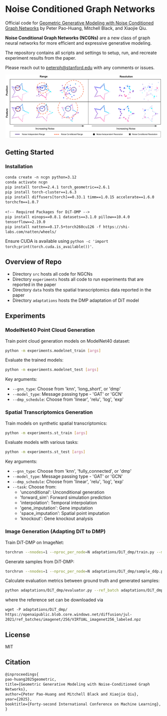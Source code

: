 # Noise Conditioned Graph Networks
Official code for [Geometric Generative Modeling with Noise Conditioned Graph Networks](http://arxiv.org/abs/2507.09391) by Peter Pao-Huang, Mitchell Black, and Xiaojie Qiu. 

**Noise Conditional Graph Networks (NCGNs)** are a new class of graph neural networks for more efficient and expressive generative modeling.

The repository contains all scripts and settings to setup, run, and recreate experiment results from the paper.

Please reach out to peterph@stanford.edu with any comments or issues. 

![Noise Conditional Graph Networks Overview](visualizations/method.png)

## Getting Started
### Installation
```
conda create -n ncgn python=3.12
conda activate ncgn
pip install torch==2.4.1 torch_geometric==2.6.1
pip install torch-cluster==1.6.3
pip install diffusers[torch]==0.33.1 timm==1.0.15 accelerate==1.6.0 torchcfm==1.0.7 

<!-- Required Packages for DiT-DMP -->
pip install einops==0.8.1 datasets==3.1.0 pillow==10.4.0 tensorflow==2.19.0
pip install natten==0.17.5+torch260cu126 -f https://shi-labs.com/natten/wheels/
```
Ensure CUDA is available using `python -c 'import torch;print(torch.cuda.is_available())'`.

## Overview of Repo
* Directory `src` hosts all code for NGCNs
* Directory `experiments` hosts all code to run experiments that are reported in the paper
* Directory `data` hosts the spatial transcriptomics data reported in the paper
* Directory `adaptations` hosts the DMP adaptation of DiT model

## Experiments

### ModelNet40 Point Cloud Generation

Train point cloud generation models on ModelNet40 dataset:

```bash
python -m experiments.modelnet_train [args]
```

Evaluate the trained models:

```bash
python -m experiments.modelnet_test [args]
```

Key arguments:
- `--gnn_type`: Choose from 'knn', 'long_short', or 'dmp'
- `--model_type`: Message passing type - 'GAT' or 'GCN'
- `--dmp_schedule`: Choose from 'linear', 'relu', 'log', 'exp'

### Spatial Transcriptomics Generation

Train models on synthetic spatial transcriptomics:

```bash
python -m experiments.st_train [args]
```

Evaluate models with various tasks:

```bash
python -m experiments.st_test [args]
```

Key arguments:
- `--gnn_type`: Choose from 'knn', 'fully_connected', or 'dmp'
- `--model_type`: Message passing type - 'GAT' or 'GCN'
- `--dmp_schedule`: Choose from 'linear', 'relu', 'log', 'exp'
- `--task`: Choose from:
  - 'unconditional': Unconditional generation
  - 'forward_sim': Forward simulation prediction
  - 'interpolation': Temporal interpolation
  - 'gene_imputation': Gene imputation
  - 'space_imputation': Spatial point imputation
  - 'knockout': Gene knockout analysis

### Image Generation (Adapting DiT to DMP)

Train DiT-DMP on ImageNet:

```bash
torchrun --nnodes=1 --nproc_per_node=N adaptations/DiT_dmp/train.py --model DiT-DMP-S/4
```

Generate samples from DiT-DMP:

```bash
torchrun --nnodes=1 --nproc_per_node=N adaptations/DiT_dmp/sample_ddp.py --model DiT-DMP-S/4 --num-fid-samples 50000 --ckpt results/000-DiT-DMP-S-4/checkpoints/0800000.pt
```

Calculate evaluation metrics between ground truth and generated samples:

```bash
python adaptations/DiT_dmp/evaluator.py --ref_batch adaptations/DiT_dmp/VIRTUAL_imagenet256_labeled.npz --sample_batch samples/DiT-DMP-S-4-0800000-size-256-vae-ema-cfg-1.5-seed-0.npz
```
where the reference set can be downloaded via
```
wget -P adaptations/DiT_dmp/ https://openaipublic.blob.core.windows.net/diffusion/jul-2021/ref_batches/imagenet/256/VIRTUAL_imagenet256_labeled.npz
```

## License
MIT

## Citation
```
@inproceedings{
pao-huang2025geometric,
title={Geometric Generative Modeling with Noise-Conditioned Graph Networks},
author={Peter Pao-Huang and Mitchell Black and Xiaojie Qiu},
year={2025},
booktitle={Forty-second International Conference on Machine Learning},
}
```
